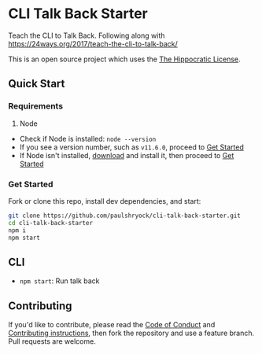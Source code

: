 # CLI Talk Back Starter

Teach the CLI to Talk Back. Following along with https://24ways.org/2017/teach-the-cli-to-talk-back/

This is an open source project which uses the [The Hippocratic License][license].

## Quick Start

### Requirements

1. Node
  - Check if Node is installed: `node --version`
  - If you see a version number, such as `v11.6.0`, proceed to [Get Started](#get-started)
  - If Node isn't installed, [download][node-download] and install it, then proceed to [Get Started](#get-started)

### Get Started

Fork or clone this repo, install dev dependencies, and start:

```bash
git clone https://github.com/paulshryock/cli-talk-back-starter.git
cd cli-talk-back-starter
npm i
npm start
```

## CLI

- `npm start`: Run talk back


## Contributing

If you'd like to contribute, please read the [Code of Conduct][code-of-conduct] and [Contributing instructions][contributing], then fork the repository and use a feature branch. Pull requests are welcome.

[license]: https://firstdonoharm.dev/
[node-download]: https://nodejs.org/en/download/
[code-of-conduct]: blob/master/CODE_OF_CONDUCT.md
[contributing]: blob/master/CONTRIBUTING.md